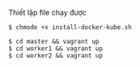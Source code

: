 Thiết lập file chạy được

```shell
$ chmode +x install-docker-kube.sh
```

```shell
$ cd master && vagrant up
$ cd worker1 && vagrant up
$ cd worker2 && vagrant up
```

